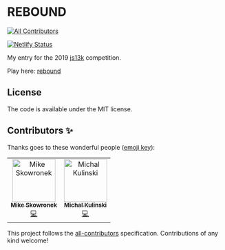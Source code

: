 # REBOUND
[![All Contributors](https://img.shields.io/badge/all_contributors-2-orange.svg?style=flat-square)](#contributors)

[![Netlify Status](https://api.netlify.com/api/v1/badges/c52bc956-6ab2-4fa3-bb41-4fe16d197fad/deploy-status)](https://app.netlify.com/sites/bouncebackgame/deploys)

My entry for the 2019 [js13k](https://js13kgames.com/) competition.

Play here: [rebound](https://reboundgame.netlify.com/)

## License

The code is available under the MIT license.

## Contributors ✨

Thanks goes to these wonderful people ([emoji key](https://allcontributors.org/docs/en/emoji-key)):

<!-- ALL-CONTRIBUTORS-LIST:START - Do not remove or modify this section -->
<!-- prettier-ignore -->
<table>
  <tr>
    <td align="center"><a href="http://www.coderitual.com"><img src="https://avatars0.githubusercontent.com/u/8572321?v=4" width="100px;" alt="Mike Skowronek"/><br /><sub><b>Mike Skowronek</b></sub></a><br /><a href="https://github.com/coderitual/rebound/commits?author=coderitual" title="Code">💻</a></td>
    <td align="center"><a href="http://michal.dev"><img src="https://avatars0.githubusercontent.com/u/117785?v=4" width="100px;" alt="Michal Kulinski"/><br /><sub><b>Michal Kulinski</b></sub></a><br /><a href="https://github.com/coderitual/rebound/commits?author=michax" title="Code">💻</a></td>
  </tr>
</table>

<!-- ALL-CONTRIBUTORS-LIST:END -->

This project follows the [all-contributors](https://github.com/all-contributors/all-contributors) specification. Contributions of any kind welcome!
